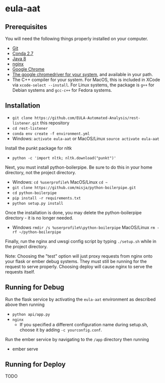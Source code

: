 # eula-aat

## Prerequisites

You will need the following things properly installed on your computer.

* [Git](https://git-scm.com/)
* [Conda 2.7](https://www.anaconda.com/download/)
* [Java 8](https://java.com/en/download/)
* [nginx](https://www.nginx.com/resources/wiki/start/topics/tutorials/install/)
* [Google Chrome](https://google.com/chrome)
* [The google chromedriver for your system](https://sites.google.com/a/chromium.org/chromedriver/downloads), and available in your path.
* The C++ compiler for your system.  For MacOS, this is included in XCode via `xcode-select --install`.  For Linux systems, the package is `g++` for Debian systems and `gcc-c++` for Fedora systems.

## Installation

* `git clone https://github.com/EULA-Automated-Analysis/rest-listener.git` this repository
* `cd rest-listener`
* `conda env create -f environment.yml`
* Windows: `activate eula-aat` or MacOS/Linux `source activate eula-aat`

Install the punkt package for nltk
* `python -c 'import nltk; nltk.download("punkt")'`


Next, you must install python-boilerpipe.  Be sure to do this in your home directory, not the project directory.
* Windows: `cd %userprofile%` MacOS/Linux `cd ~`
* `git clone https://github.com/misja/python-boilerpipe.git`
* `cd python-boilerpipe`
* `pip install -r requirements.txt`
* `python setup.py install`

Once the installation is done, you may delete the python-boilerpipe directory - it is no longer needed.
* Windows `rmdir /s %userprofile%\python-boilerpipe` MacOS/Linux `rm -rf ~/python-boilerpipe`

Finally, run the nginx and uwsgi config script by typing `./setup.sh` while in the project directory.

Note: Choosing the "test" option will just proxy requests from nginx onto your flask or ember debug systems.  They must still be running for the request to serve properly.  Choosing deploy will cause nginx to serve the requests itself.

## Running for Debug

Run the flask service by activating the `eula-aat` environment as described above then running
* `python api/app.py`
* `nginx`
    - If you specified a different configuration name during setup.sh, choose it by adding `-c yourconfig.conf`.

Run the ember service by navigating to the `/app` directory then running
* ember serve

## Running for Deploy

TODO